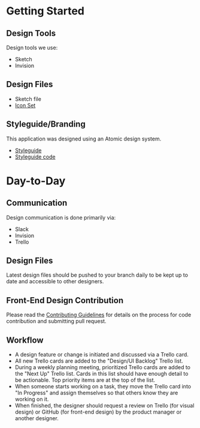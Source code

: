 # Getting Started

## Design Tools
Design tools we use:
* Sketch
* Invision

## Design Files
* Sketch file
* [Icon Set](https://www.emojione.com/developers/download?key=8YNLFBYZAB47ST8ZDZV3)

## Styleguide/Branding
This application was designed using an Atomic design system.

* [Styleguide](http://demo.getcalfresh.org/styleguide)
* [Styleguide code](https://github.com/codeforamerica/gcf-backend/tree/master/app/views/styleguides)

# Day-to-Day

## Communication
Design communication is done primarily via:
* Slack
* Invision
* Trello

## Design Files
Latest design files should be pushed to your branch daily to be kept up to date and accessible to other designers.

## Front-End Design Contribution
Please read the [Contributing Guidelines](https://github.com/codeforamerica/michigan-benefits/blob/master/CONTRIBUTING.md) for details on the process for code contribution and submitting pull request.

## Workflow
* A design feature or change is initiated and discussed via a Trello card.
* All new Trello cards are added to the "Design/UI Backlog" Trello list.
* During a weekly planning meeting, prioritized Trello cards are added to the "Next Up" Trello list. Cards in this list should have enough detail to be actionable. Top priority items are at the top of the list.
* When someone starts working on a task, they move the Trello card into "In Progress" and assign themselves so that others know they are working on it.
* When finished, the designer should request a review on Trello (for visual design) or GitHub (for front-end design) by the product manager or another designer.
